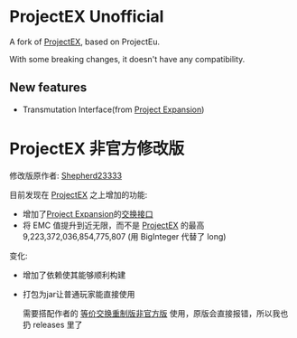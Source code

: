 # ProjectEX Unofficial

A fork of [ProjectEX](https://github.com/FTBTeam/FTB-ProjectEX), based on ProjectEu.

With some breaking changes, it doesn't have any compatibility.

## New features

* Transmutation Interface(from [Project Expansion](https://github.com/DonovanDMC/ProjectExpansion))
  
# ProjectEX 非官方修改版
  修改版原作者: [Shepherd23333](https://github.com/Shepherd23333)
  
  目前发现在 [ProjectEX](https://github.com/FTBTeam/FTB-ProjectEX) 之上增加的功能:
* 增加了[Project Expansion](https://github.com/DonovanDMC/ProjectExpansion)的[交换接口](https://www.mcmod.cn/item/593867.html)
* 将 EMC 值提升到近无限，而不是 [ProjectEX](https://github.com/FTBTeam/FTB-ProjectEX) 的最高9,223,372,036,854,775,807 (用 BigInteger 代替了 long)

变化:
* 增加了依赖使其能够顺利构建
* 打包为jar让普通玩家能直接使用

  需要搭配作者的 [等价交换重制版非官方版](https://github.com/Shepherd23333/ProjectEu) 使用，原版会直接报错，所以我也扔 releases 里了

